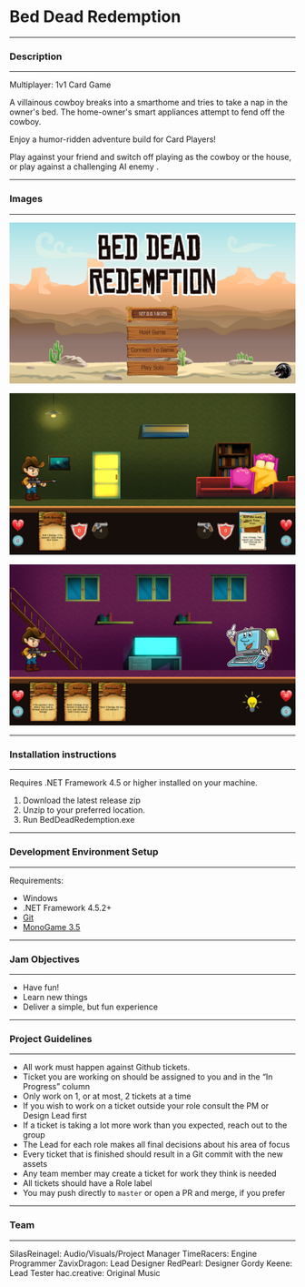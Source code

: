 # Bed Dead Redemption

----

### Description

----

Multiplayer: 1v1 Card Game

A villainous cowboy breaks into a smarthome and tries to take a nap in the owner's bed. 
The home-owner's smart appliances attempt to fend off the cowboy.

Enjoy a humor-ridden adventure build for Card Players!

Play against your friend and switch off playing as the cowboy or the house, or play against a challenging AI enemy .


----

### Images

----

![screenshot](https://github.com/EnigmaDragons/GlobalGameJam2019/blob/master/screenshots/title.jpg)

![screenshot](https://github.com/EnigmaDragons/GlobalGameJam2019/blob/master/screenshots/screen1.jpg)

![screenshot](https://github.com/EnigmaDragons/GlobalGameJam2019/blob/master/screenshots/screen2.jpg)

----

### Installation instructions

----

Requires .NET Framework 4.5 or higher installed on your machine.

1. Download the latest release zip
2. Unzip to your preferred location.
3. Run BedDeadRedemption.exe

----

### Development Environment Setup

----

Requirements:
- Windows
- .NET Framework 4.5.2+
- [Git](https://git-scm.com/download/win)
- [MonoGame 3.5](http://www.monogame.net/2016/03/17/monogame-3-5/)

----

### Jam Objectives

----

- Have fun!
- Learn new things
- Deliver a simple, but fun experience

----

### Project Guidelines

----

- All work must happen against Github tickets.
- Ticket you are working on should be assigned to you and in the “In Progress” column
- Only work on 1, or at most, 2 tickets at a time
- If you wish to work on a ticket outside your role consult the PM or Design Lead first
- If a ticket is taking a lot more work than you expected, reach out to the group
- The Lead for each role makes all final decisions about his area of focus
- Every ticket that is finished should result in a Git commit with the new assets
- Any team member may create a ticket for work they think is needed
- All tickets should have a Role label
- You may push directly to `master` or open a PR and merge, if you prefer

----

### Team

----

SilasReinagel: Audio/Visuals/Project Manager
TimeRacers: Engine Programmer
ZavixDragon: Lead Designer
RedPearl: Designer
Gordy Keene: Lead Tester
hac.creative: Original Music
